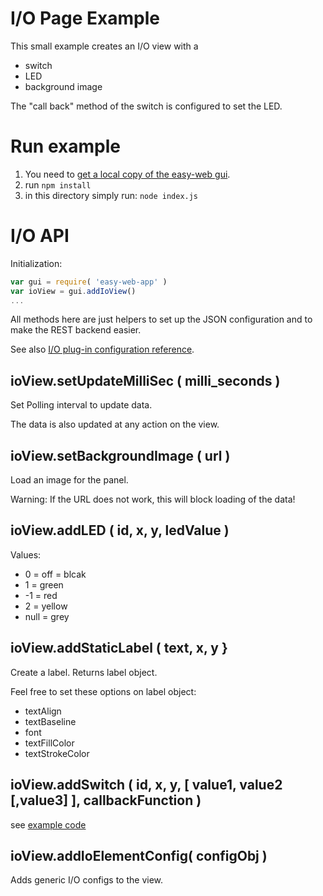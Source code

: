 # I/O Page Example
This small example creates an I/O view with a 
* switch
* LED
* background image 

The "call back" method of the switch is configured to set the LED.
 
# Run example
1. You need to [get a local copy of the easy-web gui](https://github.com/ma-ha/easy-web-gui).
2. run `npm install`
3. in this directory simply run: `node index.js`
 
# I/O API
Initialization:
```javascript
var gui = require( 'easy-web-app' ) 
var ioView = gui.addIoView()
...
```

All methods here are just helpers to set up the JSON configuration
and to make the REST backend easier.

See also 
[I/O plug-in configuration reference](https://github.com/ma-ha/rest-web-ui/tree/master/html/modules/pong-io).


## ioView.setUpdateMilliSec ( milli_seconds )
Set Polling interval to update data. 

The data is also updated at any action on the view.

## ioView.setBackgroundImage ( url )
Load an image for the panel.

Warning: If the URL does not work, this will block loading of the data!

## ioView.addLED ( id, x, y, ledValue )

Values:
* 0 = off = blcak
* 1 = green
* -1 = red
* 2 = yellow
* null = grey

## ioView.addStaticLabel ( text, x, y }
Create a label. Returns label object.

Feel free to set these options on label object:
* textAlign
* textBaseline
* font
* textFillColor
* textStrokeColor


## ioView.addSwitch ( id, x, y, [ value1, value2 [,value3] ], callbackFunction )
see [example code](https://github.com/ma-ha/rest-web-ui/blob/master/html/modules/pong-io/pong-io.js) 

## ioView.addIoElementConfig( configObj )
Adds generic I/O configs to the view. 